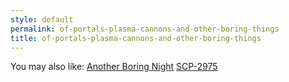 ```yaml
---
style: default
permalink: of-portals-plasma-cannons-and-other-boring-things
title: of-portals-plasma-cannons-and-other-boring-things
---
```

You may also like:
[Another Boring Night](http://scp-wiki.net/do-you-remember-these-guys)
[SCP-2975](http://scp-wiki.net/scp-2975)
